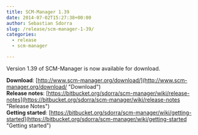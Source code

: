 ```yaml
---
title: SCM-Manager 1.39
date: 2014-07-02T15:27:38+00:00
author: Sebastian Sdorra
slug: /release/scm-manager-1-39/
categories:
  - release
  - scm-manager

---
```

Version 1.39 of SCM-Manager is now available for download.

**Download**: [http://www.scm-manager.org/download/](http://www.scm-manager.org/download/ "Download")  
**Release notes**: [https://bitbucket.org/sdorra/scm-manager/wiki/release-notes](https://bitbucket.org/sdorra/scm-manager/wiki/release-notes "Release Notes")  
**Getting started**: [https://bitbucket.org/sdorra/scm-manager/wiki/getting-started](https://bitbucket.org/sdorra/scm-manager/wiki/getting-started "Getting started")

